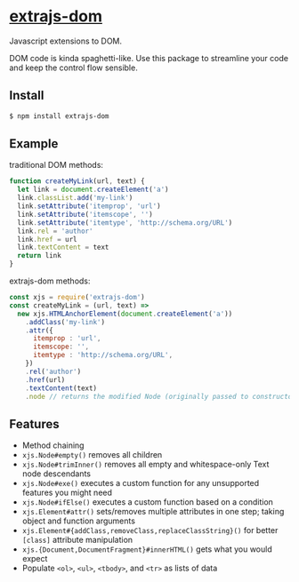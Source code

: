 # [extrajs-dom](https://chharvey.github.io/extrajs-dom/docs/api/)
Javascript extensions to DOM.

DOM code is kinda spaghetti-like.
Use this package to streamline your code and keep the control flow sensible.

## Install

```bash
$ npm install extrajs-dom
```

## Example

traditional DOM methods:
```js
function createMyLink(url, text) {
  let link = document.createElement('a')
  link.classList.add('my-link')
  link.setAttribute('itemprop', 'url')
  link.setAttribute('itemscope', '')
  link.setAttribute('itemtype', 'http://schema.org/URL')
  link.rel = 'author'
  link.href = url
  link.textContent = text
  return link
}
```

extrajs-dom methods:
```js
const xjs = require('extrajs-dom')
const createMyLink = (url, text) =>
  new xjs.HTMLAnchorElement(document.createElement('a'))
    .addClass('my-link')
    .attr({
      itemprop : 'url',
      itemscope: '',
      itemtype : 'http://schema.org/URL',
    })
    .rel('author')
    .href(url)
    .textContent(text)
    .node // returns the modified Node (originally passed to constructor)
```

## Features
- Method chaining
- `xjs.Node#empty()` removes all children
- `xjs.Node#trimInner()` removes all empty and whitespace-only Text node descendants
- `xjs.Node#exe()` executes a custom function for any unsupported features you might need
- `xjs.Node#ifElse()` executes a custom function based on a condition
- `xjs.Element#attr()` sets/removes multiple attributes in one step; taking object and function arguments
- `xjs.Element#{addClass,removeClass,replaceClassString}()` for better `[class]` attribute manipulation
- `xjs.{Document,DocumentFragment}#innerHTML()` gets what you would expect
- Populate `<ol>`, `<ul>`, `<tbody>`, and `<tr>` as lists of data
